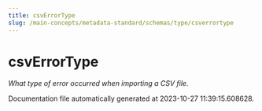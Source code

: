 ```yaml
---
title: csvErrorType
slug: /main-concepts/metadata-standard/schemas/type/csverrortype
---
```


# csvErrorType

*What type of error occurred when importing a CSV file.*



Documentation file automatically generated at 2023-10-27 11:39:15.608628.
